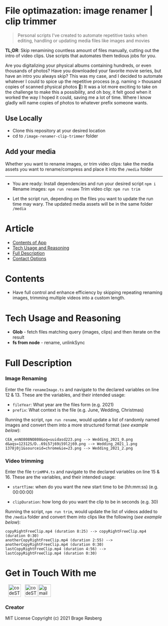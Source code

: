 # File optimazation: image renamer | clip trimmer
> Personal scripts I've created to automate repetitive tasks when editing, handling or updating media files like images and movies

**TL;DR**: Skip renamining countless amount of files manually, cutting out the intro of video clips. Use scripts that automates them tedious jobs for you.

Are you digitalizing your physical albums containing hundreds, or even thousands of photos? Have you downloaded your favorite movie series, but have an intro you always skip?
This was my case, and I decided to automate whatever I could to spice up the repetitive process (e.g. naming > thousand copies of scanned physical photos 🤯)
It was a lot more exciting to take on the challenge to make this a possibility, and oh boy, it felt good when it worked the way I hoped it could, saving me a lot of time. Where I know gladly will name copies of photos to whatever prefix someone wants. 

## Use Locally
- Clone this repository at your desired location
- cd to ```/image-renamer-clip-trimmer``` folder
## Add your media
Whether you want to rename images, or trim video clips: take the media assets you want to rename/compress and place it into the `/media` folder
 ___
 
 - You are ready: Install dependencies and run your desired script 
  ``` npm i ```
  Rename images: 
  ``` npm run rename ```
  Trim video clip: 
  ``` npm run trim ```
  
 - Let the script run, depending on the files you want to update the run time may wary. The updated media assets will be in the same folder `/media`

# Article
- [Contents of App](#contents)
- [Tech Usage and Reasoning](#tech-usage-and-reasoning)
- [Full Description](#full-description)
- [Contact Options](#get-in-touch-with-me)

# Contents
- Have full control and enhance efficiency by skipping repeating renaming images, trimming multiple videos into a custom length.

# Tech Usage and Reasoning
- **Glob** - fetch files matching query (images, clips) and then iterate on the result 
- **fs from node** - rename, unlinkSync

# Full Description
### Image Renaming
Enter the file `renameImage.ts` and navigate to the declared variables on line 12 & 13. 
These are the variables, and their intended usage:
- `fileYear`: What year are the files form (e.g. 2021)
- `prefix`: What context is the file (e.g. June, Wedding, Christmas)

Running the script, `npm run rename`, would update a list of randomly named images and convert them into a more structured format (_see example below_):
```
CEA_enNO808NO808&oq=uuidasd223.png --> Wedding_2021_0.png
d&aqs=12312S/D..69i57j69i59l2j69.png --> Wedding_2021_1.png
1378j0j1&sourceid=chrome&ie=23.png --> Wedding_2021_2.png
```

### Video trimming
Enter the file `trimMP4.ts` and navigate to the declared variables on line 15 & 16.
These are the variables, and their intended usage:
- `startTime`: when do you want the new start time to be (hh:mm:ss) (e.g. 00:00:00)

 - `clipDuration`: how long do you want the clip to be in seconds (e.g. 30)

Running the script, `npm run trim`, would update the list of videos added to the `/media` folder and convert them into clips like the following (_see example below_):
```
copyRightFreeClip.mp4 (duration 8:25) --> copyRightFreeClip.mp4 (duration 0:30)
anotherCopyRightFreeClip.mp4 (duration 2:55) --> anotherCopyRightFreeClip.mp4 (duration 0:30)
lastCopyRightFreeClip.mp4 (duration 4:56) --> lastCopyRightFreeClip.mp4 (duration 0:30)
```

# Get in Touch With me
[<img align="left" style="margin-left: 10px;" alt="codeSTACKr | LinkedIn" width="40px" src="https://cdn.jsdelivr.net/npm/simple-icons@v3/icons/linkedin.svg" />][linkedin]
[<img align="left" style="margin-left: 10px;" alt="codeSTACKr.com" width="40px" src="https://raw.githubusercontent.com/iconic/open-iconic/master/svg/globe.svg" />][website]
<a href="mailto:bragecontact@gmail.com"><img width="40px" className="homepage__contact" alt="gmail" src="https://i.imgur.com/mo4E0Fb.png"/></a>

### Creator 
MIT License
Copyright (c) 2021 Brage Røsberg

[linkedin]: https://www.linkedin.com/in/brage-rosberg/
[website]: https://www.bragerosberg.com
[androidrepo]: https://github.com/bragerosberg/budget-manager-reactnative
